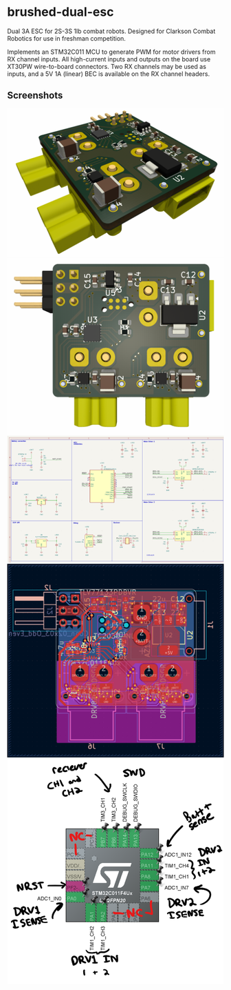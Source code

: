 # brushed-dual-esc

Dual 3A ESC for 2S-3S 1lb combat robots. Designed for Clarkson Combat Robotics for use in freshman competition.

Implements an STM32C011 MCU to generate PWM for motor drivers from RX channel inputs.
All high-current inputs and outputs on the board use XT30PW wire-to-board connectors.
Two RX channels may be used as inputs, and a 5V 1A (linear) BEC is available on the RX channel headers.

## Screenshots
![3D perspective image of PCB](image/3d-perspective.png)
![3D top view image of PCB](image/3d-top.png)
![Schematic diagram](image/schematic.png)
![PCB top layer](image/pcb.png)
![STM32CubeMX configuration](image/cubemx.png)